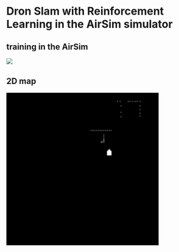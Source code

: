# Dron Slam with Reinforcement Learning in the AirSim simulator

## training in the AirSim
<img src="./gif/training.gif" style="width:400px; object-fit:cover">

## 2D map
<img src="./gif/lander_1868.gif" style="width:400px; object-fit:cover">
